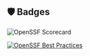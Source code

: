 ## 🛡️ Badges

![OpenSSF Scorecard](https://api.securityscorecards.dev/projects/github.com/CorbinIrish/corbinlab4/badge)

<!-- Replace 0000 below with your actual project number once you register it on bestpractices.dev -->
[![OpenSSF Best Practices](https://bestpractices.coreinfrastructure.org/projects/0000/badge)](https://bestpractices.coreinfrastructure.org/projects/0000)
